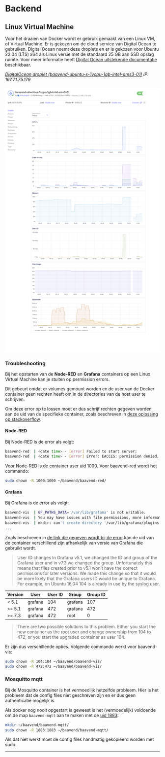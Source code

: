 # Backend

## Linux Virtual Machine

Voor het draaien van Docker wordt er gebruik gemaakt van een Linux VM, of Virtual Machine.
Er is gekozen om de cloud service van Digital Ocean te gebruiken.
Digital Ocean noemt deze droplets en er is gekozen voor Ubuntu 22.04 (LTS) x64 als Linux versie met de standaard 25 GB aan SSD opslag ruimte.
Voor meer informatie heeft [Digital Ocean uitstekende documentatie](https://docs.digitalocean.com/) beschikbaar.

*[DigitalOcean droplet (baavend-ubuntu-s-1vcpu-1gb-intel-ams3-01)](https://cloud.digitalocean.com/droplets/328289429/graphs?i=8bcdff&period=hour) IP: 167.71.75.179*

![DigitalOcean droplet logging graph na resize van 1GB RAM naar 2GB.](./assets/digitalocean-graph-resize.png 'Figuur 1: DigitalOcean droplet logging graph na resize van 1GB RAM naar 2GB.')

### Troubleshooting

Bij het opstarten van de __Node-RED__ en __Grafana__ containers op een Linux Virtual Machine kan je stuiten op permission errors.

Dit gebeurt omdat er volumes gemount worden en de user van de Docker container geen rechten heeft om in de directories van de host user te schrijven.

Om deze error op te lossen moet er dus schrijf rechten gegeven worden aan de uid van de specifieke container, zoals beschreven in [deze oplossing op stackoverflow](https://stackoverflow.com/questions/74487200/can-i-run-node-red-under-docker-on-vm-eflow-azure-iot-edge-on-windows-device/74488060#74488060).

#### Node-RED

Bij Node-RED is de error als volgt:

```bash
baavend-red  | <date time> - [error] Failed to start server:
baavend-red  | <date time> - [error] Error: EACCES: permission denied, mkdir '/data/node_modules'
```

Voor Node-RED is de container user uid 1000.
Voor baavend-red wordt het commando:

```bash
sudo chown -R 1000:1000 ~/baavend/baavend-red/
```

#### Grafana

Bij Grafana is de error als volgt:

```bash
baavend-vis  | GF_PATHS_DATA='/var/lib/grafana' is not writable.
baavend-vis  | You may have issues with file permissions, more information here: http://docs.grafana.org/installation/docker/#migrate-to-v51-or-later
baavend-vis  | mkdir: can't create directory '/var/lib/grafana/plugins': Permission denied
...
```

Zoals beschreven in [de link die gegeven wordt bij de error](http://docs.grafana.org/installation/docker/#migrate-to-v51-or-later) kan de uid van de container verschillend zijn afhankelijk van versie van Grafana die gebruikt wordt.

> User ID changes
In Grafana v5.1, we changed the ID and group of the Grafana user and in v7.3 we changed the group. Unfortunately this means that files created prior to v5.1 won’t have the correct permissions for later versions. We made this change so that it would be more likely that the Grafana users ID would be unique to Grafana. For example, on Ubuntu 16.04 104 is already in use by the syslog user.

| Version | User | User ID | Group | Group ID |
| --- | --- | --- | --- | --- |
| < 5.1 | grafana | 104	| grafana |	107 |
| >= 5.1 | grafana | 472 | grafana | 472 |
| >= 7.3 | grafana | 472 | root | 0 |

> There are two possible solutions to this problem. Either you start the new container as the root user and change ownership from 104 to 472, or you start the upgraded container as user 104.

Er zijn dus verschillende opties.
Volgende commando werkt voor baavend-vis:

```bash
sudo chown -R 104:104 ~/baavend/baavend-vis/
sudo chown -R 472:472 ~/baavend/baavend-vis/
```

### Mosquitto mqtt

Bij de Mosquitto container is het vermoedlijk hetzelfde probleem.
Hier is het probleem dat de config files niet geschreven zijn en er dus geen authenticatie mogelijk is.

Als docker nog nooit opgestart is geweest is het (vermoedelijk) voldoende om de map `baavend-mqtt` aan te maken met de [uid 1883](https://github.com/eclipse/mosquitto/issues/1031):

```bash
mkdir ~/baavend/baavend-mqtt/
sudo chown -R 1883:1883 ~/baavend/baavend-mqtt/
```

Als dat niet werkt moet de config files handmatig gekopiëerd worden met sudo.


---
